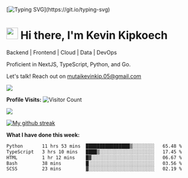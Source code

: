 
[![Typing SVG](https://readme-typing-svg.herokuapp.com?font=Courier+new&color=%23808080&size=40&width=800&duration=6969&lines=Welcome+to+my+profile!)](https://git.io/typing-svg)
# <img src="https://raw.githubusercontent.com/iampavangandhi/iampavangandhi/master/gifs/Hi.gif" width="30px"> Hi there, I'm Kevin Kipkoech

Backend | Frontend | Cloud | Data | DevOps

Proficient in NextJS, TypeScript, Python, and Go. 

Let's talk! Reach out on mutaikevinkip.05@gmail.com 

[![](https://img.shields.io/badge/linkedin-%230077B5.svg?style=for-the-badge&logo=linkedin)](https://www.linkedin.com/in/kevin-kipkoech-651a15108)


**Profile Visits:**
![Visitor Count](https://profile-counter.glitch.me/KevinKipkoechMutai/count.svg)

<img src="https://github-readme-stats.vercel.app/api/top-langs?username=KevinKipkoechMutai&layout=compact&theme=blue-green"/>

[![My github streak](https://github-readme-streak-stats.herokuapp.com/?user=KevinKipkoechMutai&theme=blue-green)](https://github.com/KevinKIpkoechMutai/github-readme-streak-stats)


**What I have done this week:**
<!--START_SECTION:waka-->

```txt
Python       11 hrs 53 mins  ████████████████▒░░░░░░░░   65.48 %
TypeScript   3 hrs 10 mins   ████▒░░░░░░░░░░░░░░░░░░░░   17.45 %
HTML         1 hr 12 mins    █▓░░░░░░░░░░░░░░░░░░░░░░░   06.67 %
Bash         38 mins         █░░░░░░░░░░░░░░░░░░░░░░░░   03.56 %
SCSS         23 mins         ▓░░░░░░░░░░░░░░░░░░░░░░░░   02.19 %
```

<!--END_SECTION:waka-->

